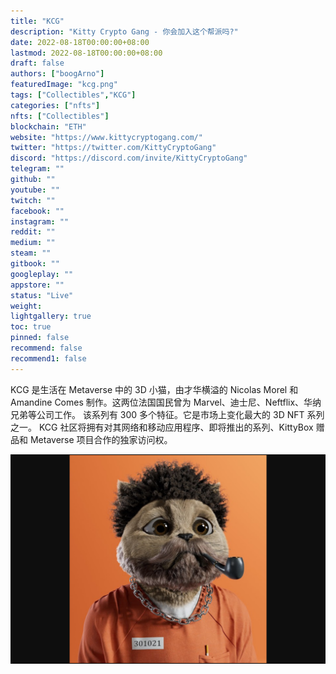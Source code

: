 ```yaml
---
title: "KCG"
description: "Kitty Crypto Gang - 你会加入这个帮派吗?"
date: 2022-08-18T00:00:00+08:00
lastmod: 2022-08-18T00:00:00+08:00
draft: false
authors: ["boogArno"]
featuredImage: "kcg.png"
tags: ["Collectibles","KCG"]
categories: ["nfts"]
nfts: ["Collectibles"]
blockchain: "ETH"
website: "https://www.kittycryptogang.com/"
twitter: "https://twitter.com/KittyCryptoGang"
discord: "https://discord.com/invite/KittyCryptoGang"
telegram: ""
github: ""
youtube: ""
twitch: ""
facebook: ""
instagram: ""
reddit: ""
medium: ""
steam: ""
gitbook: ""
googleplay: ""
appstore: ""
status: "Live"
weight: 
lightgallery: true
toc: true
pinned: false
recommend: false
recommend1: false
---
```

KCG 是生活在 Metaverse 中的 3D 小猫，由才华横溢的 Nicolas Morel 和 Amandine Comes 制作。这两位法国国民曾为 Marvel、迪士尼、Neftflix、华纳兄弟等公司工作。
该系列有 300 多个特征。它是市场上变化最大的 3D NFT 系列之一。
KCG 社区将拥有对其网络和移动应用程序、即将推出的系列、KittyBox 赠品和 Metaverse 项目合作的独家访问权。

![kcg-dapp-collectibles-ethereum-image1_972e8e38602ffa50b3efe3b027e667bf](kcg-dapp-collectibles-ethereum-image1_972e8e38602ffa50b3efe3b027e667bf.png)